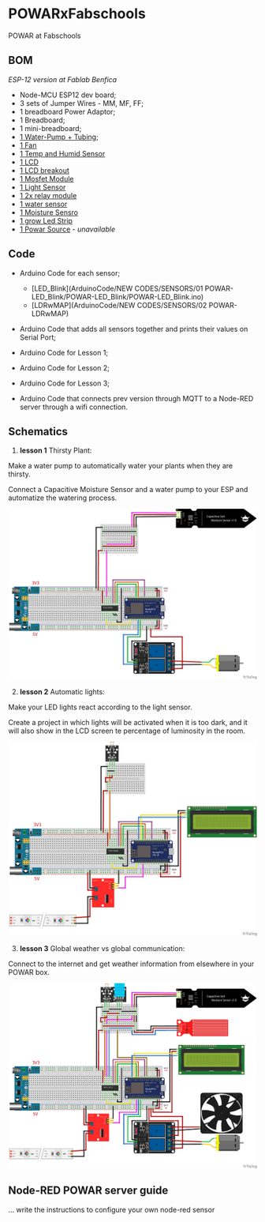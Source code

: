 # POWARxFabschools
POWAR at Fabschools

## BOM
*ESP-12 version at Fablab Benfica*

- Node-MCU ESP12 dev board;
- 3 sets of Jumper Wires - MM, MF, FF;
- 1 breadboard Power Adaptor;
- 1 Breadboard;
- 1 mini-breadboard;
- [1 Water-Pump + Tubing](https://www.amazon.es/-/pt/gp/product/B08BZBN29C/ref=ppx_od_dt_b_asin_title_s00?ie=UTF8&psc=1);
- [1 Fan]()
- [1 Temp and Humid Sensor](https://www.amazon.es/-/pt/gp/product/B07TSF94KD/ref=ppx_od_dt_b_asin_title_s00?ie=UTF8&psc=1)
- [1 LCD]()
- [1 LCD breakout]()
- [1 Mosfet Module]()
- [1 Light Sensor]()
- [1 2x relay module]()
- [1 water sensor]()
- [1 Moisture Sensro](https://www.amazon.es/-/pt/gp/product/B07V6M5C4H/ref=ppx_od_dt_b_asin_title_s00?ie=UTF8&psc=1)
- [1 grow Led Strip]()
- [1 Powar Source]() - *unavailable*



## Code

- Arduino Code for each sensor;
  - [LED_Blink](ArduinoCode/NEW CODES/SENSORS/01 POWAR-LED_Blink/POWAR-LED_Blink/POWAR-LED_Blink.ino)
  - [LDRwMAP](ArduinoCode/NEW CODES/SENSORS/02 POWAR-LDRwMAP)
- Arduino Code that adds all sensors together and prints their values on Serial Port;

- Arduino Code for Lesson 1;

- Arduino Code for Lesson 2;
- Arduino Code for Lesson 3;

- Arduino Code that connects prev version through MQTT to a Node-RED server through a wifi connection.

## Schematics

1. **lesson 1** Thirsty Plant:

Make a water pump to automatically water your plants when they are thirsty.

Connect a Capacitive Moisture Sensor and a water pump to your ESP and automatize the watering process.

![thristy plant connections](Schematics/EXPERIMENTS/EXP1-POWAR-MOIST-PUMP.png)


2. **lesson 2** Automatic lights:

Make your LED lights react according to the light sensor.

Create a project in which lights will be activated when it is too dark, and it will also show in the LCD screen te percentage of luminosity in the room.

![LDR connection](Schematics/EXPERIMENTS/EXP2-POWAR-LDR-LIGHT-LCD.png)



3. **lesson 3** Global weather vs global communication:

Connect to the internet and get weather information from elsewhere in your POWAR box.

![Go Full POWAR](Schematics/POWAR-FULL.png)


## Node-RED POWAR server guide

... write the instructions to configure your own node-red sensor
